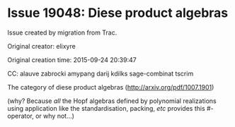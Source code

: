 # Issue 19048: Diese product algebras

Issue created by migration from Trac.

Original creator: elixyre

Original creation time: 2015-09-24 20:39:47

CC:  alauve zabrocki amypang darij kdilks sage-combinat tscrim

The category of diese product algebras (http://arxiv.org/pdf/1007.1901)

(why? Because *all* the Hopf algebras defined by polynomial realizations using application like the standardisation, packing, _etc_ provides this #-operator, or why not...)
